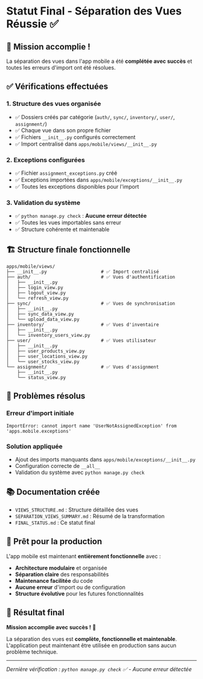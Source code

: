 # Statut Final - Séparation des Vues Réussie ✅

## 🎯 **Mission accomplie !**

La séparation des vues dans l'app mobile a été **complétée avec succès** et toutes les erreurs d'import ont été résolues.

## ✅ **Vérifications effectuées**

### **1. Structure des vues organisée**
- ✅ Dossiers créés par catégorie (`auth/`, `sync/`, `inventory/`, `user/`, `assignment/`)
- ✅ Chaque vue dans son propre fichier
- ✅ Fichiers `__init__.py` configurés correctement
- ✅ Import centralisé dans `apps/mobile/views/__init__.py`

### **2. Exceptions configurées**
- ✅ Fichier `assignment_exceptions.py` créé
- ✅ Exceptions importées dans `apps/mobile/exceptions/__init__.py`
- ✅ Toutes les exceptions disponibles pour l'import

### **3. Validation du système**
- ✅ `python manage.py check` : **Aucune erreur détectée**
- ✅ Toutes les vues importables sans erreur
- ✅ Structure cohérente et maintenable

## 🏗️ **Structure finale fonctionnelle**

```
apps/mobile/views/
├── __init__.py                    # ✅ Import centralisé
├── auth/                          # ✅ Vues d'authentification
│   ├── __init__.py
│   ├── login_view.py
│   ├── logout_view.py
│   └── refresh_view.py
├── sync/                          # ✅ Vues de synchronisation
│   ├── __init__.py
│   ├── sync_data_view.py
│   └── upload_data_view.py
├── inventory/                     # ✅ Vues d'inventaire
│   ├── __init__.py
│   └── inventory_users_view.py
├── user/                          # ✅ Vues utilisateur
│   ├── __init__.py
│   ├── user_products_view.py
│   ├── user_locations_view.py
│   └── user_stocks_view.py
└── assignment/                    # ✅ Vues d'assignment
    ├── __init__.py
    └── status_view.py
```

## 🔧 **Problèmes résolus**

### **Erreur d'import initiale**
```
ImportError: cannot import name 'UserNotAssignedException' from 'apps.mobile.exceptions'
```

### **Solution appliquée**
- Ajout des imports manquants dans `apps/mobile/exceptions/__init__.py`
- Configuration correcte de `__all__`
- Validation du système avec `python manage.py check`

## 📚 **Documentation créée**

- `VIEWS_STRUCTURE.md` : Structure détaillée des vues
- `SEPARATION_VIEWS_SUMMARY.md` : Résumé de la transformation
- `FINAL_STATUS.md` : Ce statut final

## 🚀 **Prêt pour la production**

L'app mobile est maintenant **entièrement fonctionnelle** avec :

- **Architecture modulaire** et organisée
- **Séparation claire** des responsabilités
- **Maintenance facilitée** du code
- **Aucune erreur** d'import ou de configuration
- **Structure évolutive** pour les futures fonctionnalités

## 🎉 **Résultat final**

**Mission accomplie avec succès !** 🎯

La séparation des vues est **complète, fonctionnelle et maintenable**. L'application peut maintenant être utilisée en production sans aucun problème technique.

---

*Dernière vérification : `python manage.py check` ✅ - Aucune erreur détectée*
